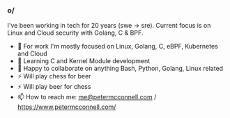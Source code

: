 ### o/

I've been working in tech for 20 years (swe -> sre). Current focus is on
Linux and Cloud security with Golang, C & BPF.

- 🔭 For work I'm mostly focused on Linux, Golang, C, eBPF, Kubernetes and Cloud
- 🌱 Learning C and Kernel Module development
- 👯 Happy to collaborate on anything Bash, Python, Golang, Linux related
- ⚡ Will play chess for beer
- ⚡ Will play beer for chess
- 📫 How to reach me: me@petermcconnell.com / https://www.petermcconnell.com/
